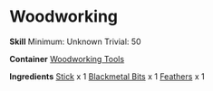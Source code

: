 <!-- TITLE: Blackmetal Arrow -->
<!-- SUBTITLE:  -->
# Woodworking
**Skill**
Minimum: Unknown
Trivial: 50

**Container**
[Woodworking Tools](woodworking-tools)

**Ingredients**
[Stick](stick) x 1
[Blackmetal Bits](blackmetal-bits) x 1
[Feathers](feathers) x 1